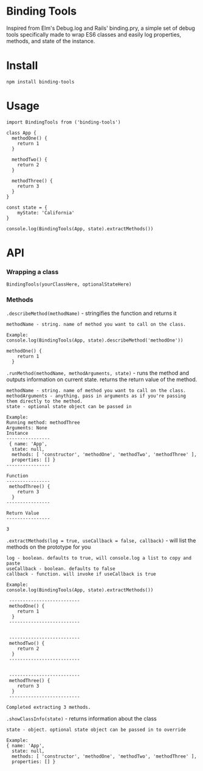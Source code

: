 # Binding Tools
Inspired from Elm's Debug.log and Rails' binding.pry, a simple set of debug tools specifically made to wrap ES6 classes and easily log properties, methods, and state of the instance.

# Install
`npm install binding-tools`

# Usage
```
import BindingTools from ('binding-tools')

class App {
  methodOne() {
    return 1
  }

  methodTwo() {
    return 2
  }

  methodThree() {
    return 3
  }
}

const state = {
    myState: 'California'
}

console.log(BindingTools(App, state).extractMethods())
```

# API
### Wrapping a class
`BindingTools(yourClassHere, optionalStateHere)`

### Methods
`.describeMethod(methodName)` - 
  stringifies the function and returns it
```
methodName - string. name of method you want to call on the class.

Example:
console.log(BindingTools(App, state).describeMethod('methodOne'))

methodOne() {
    return 1
  }
```

`.runMethod(methodName, methodArguments, state)` - 
  runs the method and outputs information on current state. returns the return value of the method.
```
methodName - string. name of method you want to call on the class.
methodArguments - anything. pass in arguments as if you're passing them directly to the method.
state - optional state object can be passed in

Example:
Running method: methodThree
Arguments: None
Instance
----------------
 { name: 'App',
  state: null,
  methods: [ 'constructor', 'methodOne', 'methodTwo', 'methodThree' ],
  properties: [] }
----------------

Function
----------------
 methodThree() {
    return 3
  }
----------------

Return Value
----------------

3
```

`.extractMethods(log = true, useCallback = false, callback)` - 
  will list the methods on the prototype for you
```
log - boolean. defaults to true, will console.log a list to copy and paste
useCallback - boolean. defaults to false
callback - function. will invoke if useCallback is true

Example:
console.log(BindingTools(App, state).extractMethods())

 --------------------------
 methodOne() {
    return 1
  }
 --------------------------


 --------------------------
 methodTwo() {
    return 2
  }
 --------------------------


 --------------------------
 methodThree() {
    return 3
  }
 --------------------------

Completed extracting 3 methods.
```

`.showClassInfo(state)` - 
  returns information about the class
```
state - object. optional state object can be passed in to override

Example:
{ name: 'App',
  state: null,
  methods: [ 'constructor', 'methodOne', 'methodTwo', 'methodThree' ],
  properties: [] }
```
